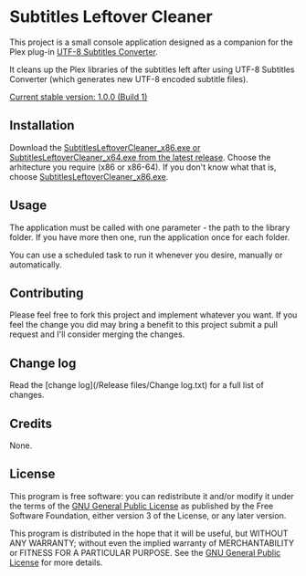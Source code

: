 # Subtitles Leftover Cleaner

This project is a small console application designed as a companion for the Plex plug-in [UTF-8 Subtitles Converter](https://github.com/adriantc/UTF-8SubtitlesConverter.bundle).

It cleans up the Plex libraries of the subtitles left after using UTF-8 Subtitles Converter (which generates new UTF-8 encoded subtitle files).

[Current stable version: 1.0.0 (Build 1)](https://github.com/adriantc/subtitlesleftovercleaner)

## Installation

Download the [SubtitlesLeftoverCleaner_x86.exe or SubtitlesLeftoverCleaner_x64.exe from the latest release](https://github.com/adriantc/subtitlesleftovercleaner/releases/latest). Choose the arhitecture you require (x86 or x86-64). If you don't know what that is, choose [SubtitlesLeftoverCleaner_x86.exe](https://github.com/adriantc/subtitlesleftovercleaner/releases/latest).

## Usage

The application must be called with one parameter - the path to the library folder. If you have more then one, run the application once for each folder.

You can use a scheduled task to run it whenever you desire, manually or automatically.

## Contributing

Please feel free to fork this project and implement whatever you want. If you feel the change you did may bring a benefit to this project submit a pull request and I'll consider merging the changes.

## Change log

Read the [change log](/Release files/Change log.txt) for a full list of changes.

## Credits

None.

## License

This program is free software: you can redistribute it and/or modify it under the terms of the [GNU General Public License](http://www.gnu.org/licenses/) as published by the Free Software Foundation, either version 3 of the License, or any later version.

This program is distributed in the hope that it will be useful, but WITHOUT ANY WARRANTY; without even the implied warranty of MERCHANTABILITY or FITNESS FOR A PARTICULAR PURPOSE. See the [GNU General Public License](http://www.gnu.org/licenses/) for more details.